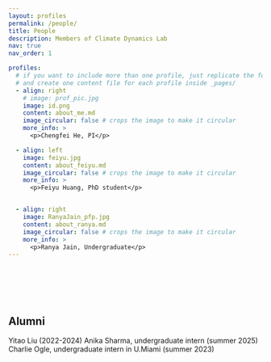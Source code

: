 ```yaml
---
layout: profiles
permalink: /people/
title: People
description: Members of Climate Dynamics Lab
nav: true
nav_order: 1

profiles:
  # if you want to include more than one profile, just replicate the following block
  # and create one content file for each profile inside _pages/
  - align: right
    # image: prof_pic.jpg
    image: id.png
    content: about_me.md
    image_circular: false # crops the image to make it circular
    more_info: >
      <p>Chengfei He, PI</p>

  - align: left
    image: feiyu.jpg
    content: about_feiyu.md
    image_circular: false # crops the image to make it circular
    more_info: >
      <p>Feiyu Huang, PhD student</p>


  - align: right
    image: RanyaJain_pfp.jpg
    content: about_ranya.md
    image_circular: false # crops the image to make it circular
    more_info: >
      <p>Ranya Jain, Undergraduate</p>
---
```


<br/><br/>
<br/><br/>
## Alumni
Yitao Liu (2022-2024) 
Anika Sharma, undergraduate intern (summer 2025)
Charlie Ogle, undergraduate intern in U.Miami (summer 2023)

